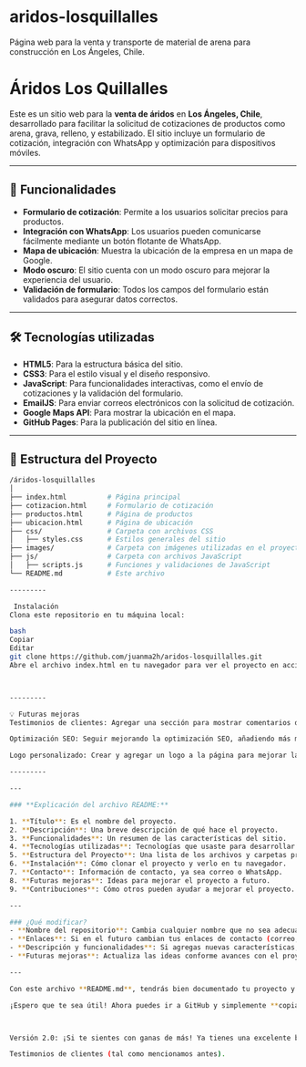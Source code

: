 # aridos-losquillalles
Página web para la venta y transporte de material de arena para construcción en Los Ángeles, Chile.


# Áridos Los Quillalles

Este es un sitio web para la **venta de áridos** en **Los Ángeles, Chile**, desarrollado para facilitar la solicitud de cotizaciones de productos como arena, grava, relleno, y estabilizado. El sitio incluye un formulario de cotización, integración con WhatsApp y optimización para dispositivos móviles.

---

## 🚀 Funcionalidades

- **Formulario de cotización**: Permite a los usuarios solicitar precios para productos.
- **Integración con WhatsApp**: Los usuarios pueden comunicarse fácilmente mediante un botón flotante de WhatsApp.
- **Mapa de ubicación**: Muestra la ubicación de la empresa en un mapa de Google.
- **Modo oscuro**: El sitio cuenta con un modo oscuro para mejorar la experiencia del usuario.
- **Validación de formulario**: Todos los campos del formulario están validados para asegurar datos correctos.

---

## 🛠️ Tecnologías utilizadas

- **HTML5**: Para la estructura básica del sitio.
- **CSS3**: Para el estilo visual y el diseño responsivo.
- **JavaScript**: Para funcionalidades interactivas, como el envío de cotizaciones y la validación del formulario.
- **EmailJS**: Para enviar correos electrónicos con la solicitud de cotización.
- **Google Maps API**: Para mostrar la ubicación en el mapa.
- **GitHub Pages**: Para la publicación del sitio en línea.

---

## 📂 Estructura del Proyecto

```bash
/áridos-losquillalles
│
├── index.html          # Página principal
├── cotizacion.html     # Formulario de cotización
├── productos.html      # Página de productos
├── ubicacion.html      # Página de ubicación
├── css/                # Carpeta con archivos CSS
│   ├── styles.css      # Estilos generales del sitio
├── images/             # Carpeta con imágenes utilizadas en el proyecto
├── js/                 # Carpeta con archivos JavaScript
│   ├── scripts.js      # Funciones y validaciones de JavaScript
└── README.md           # Este archivo

---------

 Instalación
Clona este repositorio en tu máquina local:

bash
Copiar
Editar
git clone https://github.com/juanma2h/aridos-losquillalles.git
Abre el archivo index.html en tu navegador para ver el proyecto en acción.



---------

💡 Futuras mejoras
Testimonios de clientes: Agregar una sección para mostrar comentarios de clientes satisfechos.

Optimización SEO: Seguir mejorando la optimización SEO, añadiendo más metadatos y etiquetas.

Logo personalizado: Crear y agregar un logo a la página para mejorar la imagen de marca.

---------

---

### **Explicación del archivo README:**

1. **Título**: Es el nombre del proyecto.
2. **Descripción**: Una breve descripción de qué hace el proyecto.
3. **Funcionalidades**: Un resumen de las características del sitio.
4. **Tecnologías utilizadas**: Tecnologías que usaste para desarrollar el sitio.
5. **Estructura del Proyecto**: Una lista de los archivos y carpetas principales para entender la organización del proyecto.
6. **Instalación**: Cómo clonar el proyecto y verlo en tu navegador.
7. **Contacto**: Información de contacto, ya sea correo o WhatsApp.
8. **Futuras mejoras**: Ideas para mejorar el proyecto a futuro.
9. **Contribuciones**: Cómo otros pueden ayudar a mejorar el proyecto.

---

### ¿Qué modificar?
- **Nombre del repositorio**: Cambia cualquier nombre que no sea adecuado (si tienes algo más específico, como "áridos-losquillalles").
- **Enlaces**: Si en el futuro cambian tus enlaces de contacto (correo, WhatsApp), actualiza esos links.
- **Descripción y funcionalidades**: Si agregas nuevas características, actualiza esa sección para que quede clara la función de tu sitio.
- **Futuras mejoras**: Actualiza las ideas conforme avances con el proyecto.

---

Con este archivo **README.md**, tendrás bien documentado tu proyecto y listo para compartirlo con otros.

¡Espero que te sea útil! Ahora puedes ir a GitHub y simplemente **copiar y pegar** este código en tu archivo `README.md` dentro de tu repositorio.



Versión 2.0: ¡Si te sientes con ganas de más! Ya tienes una excelente base, pero podrías agregar características como:

Testimonios de clientes (tal como mencionamos antes).


